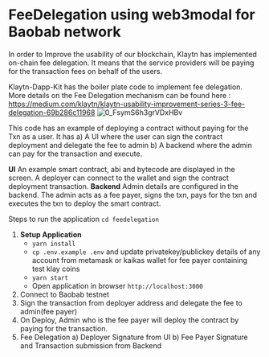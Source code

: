 # FeeDelegation using web3modal for Baobab network
In order to Improve the usability of our blockchain, Klaytn has implemented on-chain fee delegation. It means that the service providers will be paying for the transaction fees on behalf of the users.

Klaytn-Dapp-Kit has the boiler plate code to implement fee delegation. More details on the Fee Delegation mechanism can be found here : https://medium.com/klaytn/klaytn-usability-improvement-series-3-fee-delegation-69b286c11968
![0_FsymS6h3grVDxHBv](https://user-images.githubusercontent.com/100742846/207226672-5cad2bcd-8d20-4480-a0c4-e2054ff41959.png)

This code has an example of deploying a contract without paying for the Txn as a user. It has 
	a) A UI where the user can sign the contract deployment and delegate the fee to admin
	b) A backend where the admin can pay for the transaction and execute. 

**UI**
An example smart contract, abi and bytecode are displayed in the screen. A deployer can connect to the wallet and sign the contract deployment transaction. 
**Backend**
Admin details are configured in the backend. The admin acts as a fee payer, signs the txn, pays for the txn and executes the txn to deploy the smart contract. 

Steps to run the application
`cd feedelegation`

1. **Setup Application**
    - `yarn install`
    - `cp .env.example .env` and update privatekey/publickey details of any account from metamask or kaikas wallet for fee payer containing test klay coins
    - `yarn start`
    - Open application in browser `http://localhost:3000`
3. Connect to Baobab testnet 
4. Sign the transaction from deployer address and delegate the fee to admin(fee payer) 
5. On Deploy, Admin who is the fee payer will deploy the contract by paying for the transaction.
3. Fee Delegation
	a) Deployer Signature from UI
	b) Fee Payer Signature and Transaction submission from Backend
